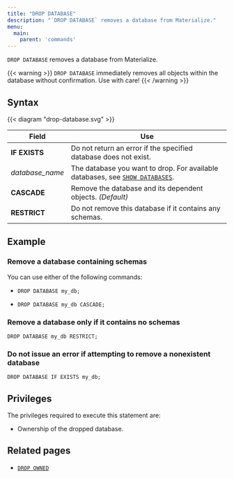 ```yaml
---
title: "DROP DATABASE"
description: "`DROP DATABASE` removes a database from Materialize."
menu:
  main:
    parent: 'commands'
---
```


`DROP DATABASE` removes a database from Materialize.

{{< warning >}} `DROP DATABASE` immediately removes all objects within the
database without confirmation. Use with care! {{< /warning >}}

## Syntax

{{< diagram "drop-database.svg" >}}

Field | Use
------|-----
**IF EXISTS** | Do not return an error if the specified database does not exist.
_database&lowbar;name_ | The database you want to drop. For available databases, see [`SHOW DATABASES`](../show-databases).
**CASCADE** | Remove the database and its dependent objects. _(Default)_
**RESTRICT** | Do not remove this database if it contains any schemas.

## Example

### Remove a database containing schemas
You can use either of the following commands:

- ```mzsql
  DROP DATABASE my_db;
  ```
- ```mzsql
  DROP DATABASE my_db CASCADE;
  ```

### Remove a database only if it contains no schemas
```mzsql
DROP DATABASE my_db RESTRICT;
```

### Do not issue an error if attempting to remove a nonexistent database
```mzsql
DROP DATABASE IF EXISTS my_db;
```

## Privileges

The privileges required to execute this statement are:

- Ownership of the dropped database.

## Related pages

- [`DROP OWNED`](../drop-owned)
